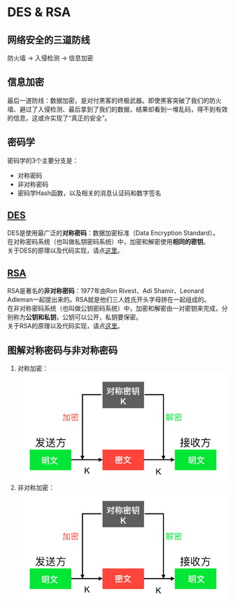 # DES & RSA
## 网络安全的三道防线
防火墙 -> 入侵检测 -> 信息加密
## 信息加密
最后一道防线：数据加密，是对付黑客的终极武器。即使黑客突破了我们的防火墙、避过了入侵检测、最后拿到了我们的数据，结果却看到一堆乱码，得不到有效的信息，这或许实现了“真正的安全”。
## 密码学
密码学的3个主要分支是：
- 对称密码
- 非对称密码
- 密码学Hash函数，以及相关的消息认证码和数字签名
## [DES](DES.ipynb)
DES是使用最广泛的**对称密码**：数据加密标准（Data Encryption Standard）。<br>
在对称密码系统（也叫做私钥密码系统）中，加密和解密使用**相同的密钥**。<br>
关于DES的原理以及代码实现，请点[这里](DES.ipynb)。
## [RSA](RSA.ipynb)
RSA是著名的**非对称密码**：1977年由Ron Rivest、Adi Shamir、Leonard Adleman一起提出来的。RSA就是他们三人姓氏开头字母拼在一起组成的。<br>
在非对称密码系统（也叫做公钥密码系统）中，加密和解密由一对密钥来完成，分别称为**公钥和私钥**，公钥可以公开，私钥要保密。<br>
关于RSA的原理以及代码实现，请点[这里](RSA.ipynb)。
## 图解对称密码与非对称密码
1. 对称加密：
![对称加密](Images/des.png)
2. 非对称加密：
![对称加密](Images/des.png)


